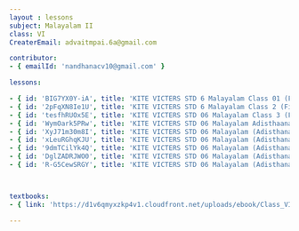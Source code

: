```yaml
--- 
layout : lessons 
subject: Malayalam II
class: VI
CreaterEmail: advaitmpai.6a@gmail.com

contributor: 
- { emailId: 'nandhanacv10@gmail.com' }

lessons: 

- { id: 'BIG7YX0Y-iA', title: 'KITE VICTERS STD 6 Malayalam Class 01 (First Bell-ഫസ്റ്റ് ബെല്‍)' }
- { id: '2pFqXN8Ie1U', title: 'KITE VICTERS STD 6 Malayalam Class 2 (First Bell-ഫസ്റ്റ് ബെല്‍)' }
- { id: 'tesfhRUOx5E', title: 'KITE VICTERS STD 06 Malayalam Class 3 (First Bell-ഫസ്റ്റ് ബെല്‍)' }
- { id: 'WymOark5PRw', title: 'KITE VICTERS STD 06 Malayalam Adisthaana p-aadavali Class 04 (First Bell-ഫസ്റ്റ് ബെല്‍)' }
- { id: 'XyJ71m30m8I', title: 'KITE VICTERS STD 06 Malayalam (Adisthanapaadam) Class 05 (First Bell-ഫസ്റ്റ് ബെല്‍)' }
- { id: 'xLeuRGhqKJU', title: 'KITE VICTERS STD 06 Malayalam (Adisthana paadam) Class 06 (First Bell-ഫസ്റ്റ് ബെല്‍)' }
- { id: '9dmTCilYk4Q', title: 'KITE VICTERS STD 06 Malayalam (Adisthana paadam) Class 07 (First Bell-ഫസ്റ്റ് ബെല്‍)' }
- { id: 'DglZADRJWO0', title: 'KITE VICTERS STD 06 Malayalam (Adisthana paadam) Class 08 (First Bell-ഫസ്റ്റ് ബെല്‍)' }
- { id: 'R-G5CewSRGY', title: 'KITE VICTERS STD 06 Malayalam (Adisthana paadam) Class 09 (First Bell-ഫസ്റ്റ് ബെല്‍)' }



textbooks:
- { link: 'https://d1v6qmyxzkp4v1.cloudfront.net/uploads/ebook/Class_VI/Malayalam_BT/MalayalamBT.pdf', title: ' Malayalam II' , medium: '' }

--- 
```

